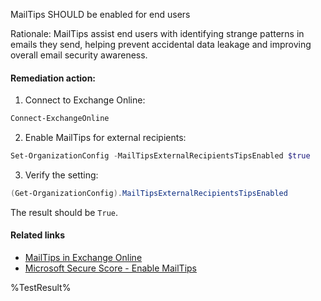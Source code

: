 MailTips SHOULD be enabled for end users

Rationale: MailTips assist end users with identifying strange patterns in emails they send, helping prevent accidental data leakage and improving overall email security awareness.

#### Remediation action:

1. Connect to Exchange Online:
```powershell
Connect-ExchangeOnline
```

2. Enable MailTips for external recipients:
```powershell
Set-OrganizationConfig -MailTipsExternalRecipientsTipsEnabled $true
```

3. Verify the setting:
```powershell
(Get-OrganizationConfig).MailTipsExternalRecipientsTipsEnabled
```
The result should be `True`.

#### Related links

* [MailTips in Exchange Online](https://learn.microsoft.com/en-us/exchange/clients-and-mobile-in-exchange-online/mailtips/mailtips)
* [Microsoft Secure Score - Enable MailTips](https://security.microsoft.com/securescore)

<!--- Results --->
%TestResult%